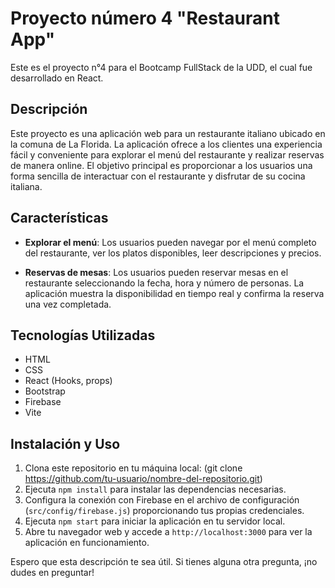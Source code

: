 # Proyecto número 4 "Restaurant App"

Este es el proyecto n°4 para el Bootcamp FullStack de la UDD, el cual fue desarrollado en React.

## Descripción

Este proyecto es una aplicación web para un restaurante italiano ubicado en la comuna de La Florida. La aplicación ofrece a los clientes una experiencia fácil y conveniente para explorar el menú del restaurante y realizar reservas de manera online. El objetivo principal es proporcionar a los usuarios una forma sencilla de interactuar con el restaurante y disfrutar de su cocina italiana.

## Características

- **Explorar el menú**: Los usuarios pueden navegar por el menú completo del restaurante, ver los platos disponibles, leer descripciones y precios.

- **Reservas de mesas**: Los usuarios pueden reservar mesas en el restaurante seleccionando la fecha, hora y número de personas. La aplicación muestra la disponibilidad en tiempo real y confirma la reserva una vez completada.

## Tecnologías Utilizadas

- HTML
- CSS
- React (Hooks, props)
- Bootstrap
- Firebase
- Vite

## Instalación y Uso

1. Clona este repositorio en tu máquina local:  (git clone https://github.com/tu-usuario/nombre-del-repositorio.git)
2. Ejecuta `npm install` para instalar las dependencias necesarias.
3. Configura la conexión con Firebase en el archivo de configuración (`src/config/firebase.js`) proporcionando tus propias credenciales.
4. Ejecuta `npm start` para iniciar la aplicación en tu servidor local.
5. Abre tu navegador web y accede a `http://localhost:3000` para ver la aplicación en funcionamiento.


Espero que esta descripción te sea útil. Si tienes alguna otra pregunta, ¡no dudes en preguntar!